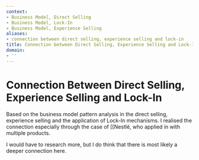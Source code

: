 ```yaml
---
context:
- Business Model, Direct Selling
- Business Model, Lock-In
- Business Model, Experience Selling
aliases:
- connection between direct selling, experience selling and lock-in
title: Connection between Direct Selling, Experience Selling and Lock-In
domain:
- ''
---
```


# Connection Between Direct Selling, Experience Selling and Lock-In

Based on the business model pattern analysis in the direct selling, experience selling and the application of Lock-In mechanisms. I realised the connection especially through the case of [[Nestlé, who applied in with multiple products.

I would have to research more, but I do think that there is most likely a deeper connection here.
